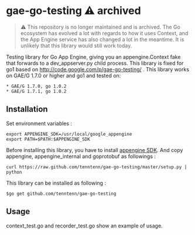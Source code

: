 # gae-go-testing ⚠️ archived

> ⚠️ This repository is no longer maintained and is archived. The Go ecosystem has evolved a lot with regards to how it uses Context, and the App Engine service has also changed a lot in the meantime. It is unlikely that this library would still work today.

Testing library for Go App Engine, giving you an appengine.Context fake that forwards to a dev_appserver.py child process.
This library is fixed for go1 based on http://code.google.com/p/gae-go-testing/ .
This library works on GAE/G 1.7.0 or higher and go1 and tested on:

    * GAE/G 1.7.0, go 1.0.2
    * GAE/G 1.7.1, go 1.0.2

Installation
-----

Set environment variables :

    export APPENGINE_SDK=/usr/local/google_appengine
    export PATH=$PATH:$APPENGINE_SDK

Before installing this library, you have to install [appengine SDK](https://developers.google.com/appengine/downloads#Google_App_Engine_SDK_for_Go).
And copy appengine, appengine_internal and goprotobuf as followings :

    curl https://raw.github.com/tenntenn/gae-go-testing/master/setup.py | python

This library can be installed as following :

    $go get github.com/tenntenn/gae-go-testing


Usage
-----

context_test.go and recorder_test.go show an example of usage.
